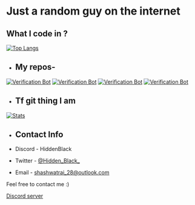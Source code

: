 # Just a random guy on the internet

## What I code in ?
[![Top Langs](https://github-readme-stats.vercel.app/api/top-langs/?username=Hidden-black&layout=compact&theme=synthwave)](https://github.com/Hidden-black)

- ## My repos- 
[![Verification Bot](https://github-readme-stats.vercel.app/api/pin/?username=Hidden-black&repo=Robolac&show_icons=true&theme=synthwave)](https://github.com/Hidden-black/Robolac)
[![Verification Bot](https://github-readme-stats.vercel.app/api/pin/?username=Hidden-black&repo=Robolac-in-Js&show_icons=true&theme=synthwave)](https://github.com/Hidden-black/Robolac)
[![Verification Bot](https://github-readme-stats.vercel.app/api/pin/?username=Hidden-black&repo=Planet-data-graph&show_icons=true&theme=synthwave)](https://github.com/Hidden-black/Planet-data-graph)
[![Verification Bot](https://github-readme-stats.vercel.app/api/pin/?username=Hidden-black&repo=Dupe-File-Search&show_icons=true&theme=synthwave)](https://github.com/Hidden-black/Dupe-File-Search)


- ## Tf git thing I am 
[![Stats](https://github-readme-stats.vercel.app/api?username=Hidden-black&hide=prs,stars&theme=synthwave)](https://github.com/Hidden-black)


- ## Contact Info

- Discord - HiddenBlack
- Twitter - [@Hidden_Black_](https://twitter.com/Hidden_Black_)
- Email - shashwatrai_28@outlook.com

Feel free to contact me :)

[Discord server](https://discord.gg/5gDzeDgF5U)
